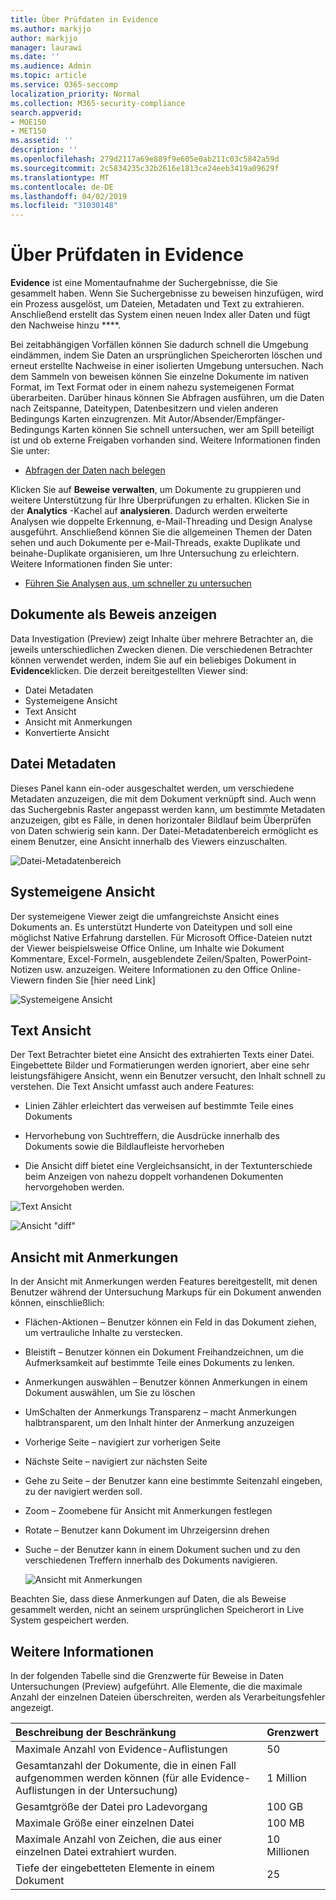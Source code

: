 ```yaml
---
title: Über Prüfdaten in Evidence
ms.author: markjjo
author: markjjo
manager: laurawi
ms.date: ''
ms.audience: Admin
ms.topic: article
ms.service: O365-seccomp
localization_priority: Normal
ms.collection: M365-security-compliance
search.appverid:
- MOE150
- MET150
ms.assetid: ''
description: ''
ms.openlocfilehash: 279d2117a69e889f9e605e0ab211c03c5842a59d
ms.sourcegitcommit: 2c5834235c32b2616e1813ce24eeb3419a09629f
ms.translationtype: MT
ms.contentlocale: de-DE
ms.lasthandoff: 04/02/2019
ms.locfileid: "31030148"
---
```

# <a name="review-data-in-evidence"></a>Über Prüfdaten in Evidence

**Evidence** ist eine Momentaufnahme der Suchergebnisse, die Sie gesammelt haben. Wenn Sie Suchergebnisse zu beweisen hinzufügen, wird ein Prozess ausgelöst, um Dateien, Metadaten und Text zu extrahieren. Anschließend erstellt das System einen neuen Index aller Daten und fügt den Nachweise hinzu ****. 

Bei zeitabhängigen Vorfällen können Sie dadurch schnell die Umgebung eindämmen, indem Sie Daten an ursprünglichen Speicherorten löschen und erneut erstellte Nachweise in einer isolierten Umgebung untersuchen. Nach dem Sammeln von beweisen können Sie einzelne Dokumente im nativen Format, im Text Format oder in einem nahezu systemeigenen Format überarbeiten. Darüber hinaus können Sie Abfragen ausführen, um die Daten nach Zeitspanne, Dateitypen, Datenbesitzern und vielen anderen Bedingungs Karten einzugrenzen. Mit Autor/Absender/Empfänger-Bedingungs Karten können Sie schnell untersuchen, wer am Spill beteiligt ist und ob externe Freigaben vorhanden sind. Weitere Informationen finden Sie unter:

  - [Abfragen der Daten nach belegen](evidence-query.md)

Klicken Sie auf **Beweise verwalten**, um Dokumente zu gruppieren und weitere Unterstützung für Ihre Überprüfungen zu erhalten. Klicken Sie in der **Analytics** -Kachel auf **analysieren**. Dadurch werden erweiterte Analysen wie doppelte Erkennung, e-Mail-Threading und Design Analyse ausgeführt. Anschließend können Sie die allgemeinen Themen der Daten sehen und auch Dokumente per e-Mail-Threads, exakte Duplikate und beinahe-Duplikate organisieren, um Ihre Untersuchung zu erleichtern. Weitere Informationen finden Sie unter:

  - [Führen Sie Analysen aus, um schneller zu untersuchen](run-analytics-to-investigate-faster.md)

## <a name="view-documents-in-evidence"></a>Dokumente als Beweis anzeigen

Data Investigation (Preview) zeigt Inhalte über mehrere Betrachter an, die jeweils unterschiedlichen Zwecken dienen. Die verschiedenen Betrachter können verwendet werden, indem Sie auf ein beliebiges Dokument in **Evidence**klicken. Die derzeit bereitgestellten Viewer sind:

- Datei Metadaten
- Systemeigene Ansicht
- Text Ansicht
- Ansicht mit Anmerkungen
- Konvertierte Ansicht

## <a name="file-metadata"></a>Datei Metadaten

Dieses Panel kann ein-oder ausgeschaltet werden, um verschiedene Metadaten anzuzeigen, die mit dem Dokument verknüpft sind. Auch wenn das Suchergebnis Raster angepasst werden kann, um bestimmte Metadaten anzuzeigen, gibt es Fälle, in denen horizontaler Bildlauf beim Überprüfen von Daten schwierig sein kann. Der Datei-Metadatenbereich ermöglicht es einem Benutzer, eine Ansicht innerhalb des Viewers einzuschalten.

![Datei-Metadatenbereich
](../media/Reviewimage2.png)

## <a name="native-view"></a>Systemeigene Ansicht

Der systemeigene Viewer zeigt die umfangreichste Ansicht eines Dokuments an. Es unterstützt Hunderte von Dateitypen und soll eine möglichst Native Erfahrung darstellen. Für Microsoft Office-Dateien nutzt der Viewer beispielsweise Office Online, um Inhalte wie Dokument Kommentare, Excel-Formeln, ausgeblendete Zeilen/Spalten, PowerPoint-Notizen usw. anzuzeigen. Weitere Informationen zu den Office Online-Viewern finden Sie \[hier need Link\]

![Systemeigene Ansicht
](../media/Reviewimage3.png)

## <a name="text-view"></a>Text Ansicht

Der Text Betrachter bietet eine Ansicht des extrahierten Texts einer Datei. Eingebettete Bilder und Formatierungen werden ignoriert, aber eine sehr leistungsfähigere Ansicht, wenn ein Benutzer versucht, den Inhalt schnell zu verstehen. Die Text Ansicht umfasst auch andere Features:

  - Linien Zähler erleichtert das verweisen auf bestimmte Teile eines Dokuments

  - Hervorhebung von Suchtreffern, die Ausdrücke innerhalb des Dokuments sowie die Bildlaufleiste hervorheben

  - Die Ansicht diff bietet eine Vergleichsansicht, in der Textunterschiede beim Anzeigen von nahezu doppelt vorhandenen Dokumenten hervorgehoben werden.

![Text Ansicht
](../media/Reviewimage4.png)

![Ansicht "diff"
](../media/Reviewimage5.png)

## <a name="annotate-view"></a>Ansicht mit Anmerkungen

In der Ansicht mit Anmerkungen werden Features bereitgestellt, mit denen Benutzer während der Untersuchung Markups für ein Dokument anwenden können, einschließlich:

  - Flächen-Aktionen – Benutzer können ein Feld in das Dokument ziehen, um vertrauliche Inhalte zu verstecken.

  - Bleistift – Benutzer können ein Dokument Freihandzeichnen, um die Aufmerksamkeit auf bestimmte Teile eines Dokuments zu lenken.

  - Anmerkungen auswählen – Benutzer können Anmerkungen in einem Dokument auswählen, um Sie zu löschen

  - UmSchalten der Anmerkungs Transparenz – macht Anmerkungen halbtransparent, um den Inhalt hinter der Anmerkung anzuzeigen

  - Vorherige Seite – navigiert zur vorherigen Seite

  - Nächste Seite – navigiert zur nächsten Seite

  - Gehe zu Seite – der Benutzer kann eine bestimmte Seitenzahl eingeben, zu der navigiert werden soll.

  - Zoom – Zoomebene für Ansicht mit Anmerkungen festlegen

  - Rotate – Benutzer kann Dokument im Uhrzeigersinn drehen

  - Suche – der Benutzer kann in einem Dokument suchen und zu den verschiedenen Treffern innerhalb des Dokuments navigieren.
    
    ![Ansicht mit Anmerkungen
    ](../media/Reviewimage1.png)

Beachten Sie, dass diese Anmerkungen auf Daten, die als Beweise gesammelt werden, nicht an seinem ursprünglichen Speicherort in Live System gespeichert werden. 

## <a name="more-information"></a>Weitere Informationen

In der folgenden Tabelle sind die Grenzwerte für Beweise in Daten Untersuchungen (Preview) aufgeführt.  Alle Elemente, die die maximale Anzahl der einzelnen Dateien überschreiten, werden als Verarbeitungsfehler angezeigt.
    
  |**Beschreibung der Beschränkung**|**Grenzwert**|
  |:-----|:-----|
  |Maximale Anzahl von Evidence-Auflistungen  <br/> |50  <br/> |
  |Gesamtanzahl der Dokumente, die in einen Fall aufgenommen werden können (für alle Evidence-Auflistungen in der Untersuchung)  <br/> |1 Million  <br/> |
  |Gesamtgröße der Datei pro Ladevorgang  <br/> |100 GB  <br/> |
  |Maximale Größe einer einzelnen Datei   <br/> |100 MB  <br/> |
  |Maximale Anzahl von Zeichen, die aus einer einzelnen Datei extrahiert wurden.  <br/> |10 Millionen  <br/> |
  |Tiefe der eingebetteten Elemente in einem Dokument  <br/> |25  <br/> |
  
